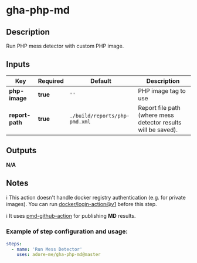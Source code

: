 # gha-php-md

## Description
Run PHP mess detector with custom PHP image.

## Inputs
| Key                   | Required | Default                       | Description                                                   |
|-----------------------|----------|-------------------------------|---------------------------------------------------------------|
| **php-image**         | **true** | `''`                          | PHP image tag to use                                          |
| **report-path**       | **true** | `./build/reports/php-pmd.xml` | Report file path (where mess detector results will be saved). |

## Outputs
**N/A**

## Notes
ℹ This action doesn't handle docker registry authentication (e.g. for private images).
You can run [docker/login-action@v1](https://github.com/docker/login-action) before this step.

ℹ It uses [pmd-github-action](https://github.com/jwgmeligmeyling/pmd-github-action) for publishing **MD** results.

### Example of step configuration and usage:

```yaml
steps:
  - name: 'Run Mess Detector'
    uses: adore-me/gha-php-md@master
```
